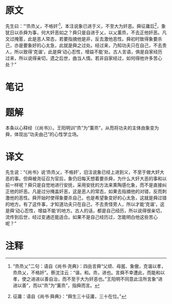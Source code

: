 # 原文
先生曰：“‘烝烝乂，不格奸’[^1]，本注说象已进于义，不至大为奸恶。舜征庸后[^2]，象犹日以杀舜为事，何大奸恶如之？舜只是自进于乂，以乂薰烝，不去正他奸恶。凡文过掩慝，此是恶人常态，若要指摘他是非，反去激他恶性。舜初时致得象要杀己，亦是要象好的心太急，此就是舜之过处。经过来，乃知功夫只在自己，不去责人，所以致得‘克谐’，此是舜‘动心忍性，增益不能’处。古人言语，俱是自家经历过来，所以说得亲切，遗之后世，曲当人情。若非自家经过，如何得他许多苦心处？”
# 笔记

# 题解
本条以心释经（《尚书》）。王阳明训“烝”为“薰烝”，从而将功夫的主体由象变为舜，体现出“功夫由己”的心性学立场。
# 译文
先生说：“《尚书》说‘烝烝乂，不格奸’，旧注说象已经上进到义，不至于做大奸大恶的事。但舜被尧征召为官后，象仍旧每天想着要杀舜，为什么大奸大恶的事和以前一样呢？舜只是自觉地进行安抚，采用安抚的方法来熏陶感化象，而不是直接纠正他的奸恶。凡是过分掩盖奸恶，这是恶人的常态，如果去指摘他的对错，反而刺激他的恶性。舜开始时使得象要杀自己，也是希望象变好的心太急，这就是舜过错的地方。有了这件事，才知道功夫只在自己，不去责怪旁人，所以才能‘克谐’，这是舜‘动心忍性，增益不能’的地方。古人的话，都是自己经历，所以说得很亲切，流传到后世，经过变通还能适合。如果不是自己经历过，怎能明白他这些苦心呢？”
# 注释

[^1]: “烝烝乂”二句：语自《尚书·尧典》：四岳言舜“父顽、母嚚、象傲，克谐以孝，烝烝乂，不格奸”。蔡沈注云：“谐，和。烝，进也。言舜不幸遭此，而能和以孝，使之进进以善自治，而不至于大为奸恶也。”王阳明不同意此注所言象“进进以善”，而以“烝”为“薰烝”，指舜而言。
[^2]: 征庸：语自《尚书·舜典》：“舜生三十征庸，三十在位。”